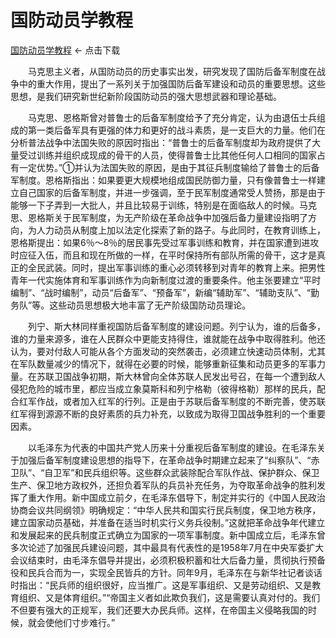 # 国防动员学教程

[国防动员学教程](https://drive.google.com/file/d/1stHxKH3LGvrTEh9MGZDSTO98gw9MiE55/view?usp=sharing)    <- 点击下载

&emsp;&emsp;马克思主义者，从国防动员的历史事实出发，研究发现了国防后备军制度在战争中的重大作用，提出了一系列关于加强国防后备军建设和动员的重要思想。这些思想，是我们研究新世纪新阶段国防动员的强大思想武器和理论基础。

&emsp;&emsp;马克思、恩格斯曾对普鲁士的后备军制度给予了充分肯定，认为由退伍士兵组成的第一类后备军具有更强的体力和更好的战斗素质，是一支巨大的力量。他们在分析普法战争中法国失败的原因时指出：“普鲁士的后备军制度却为政府提供了大量受过训练并组织成现成的骨干的人员，使得普鲁士比其他任何人口相同的国家占有一定优势。”①并认为法国失败的原因，是由于其征兵制度输给了普鲁士的后备军制度。恩格斯指出：如果要更大规模地组成国民防御力量，只有像普鲁士一样建立自己国家的后备军制度，并进一步强调，至于民军制度通常受人赞扬，那是由于能够一下子弄到一大批人，并且比较易于训练，特别是在面临敌人的时候。马克思、恩格斯关于民军制度，为无产阶级在革命战争中加强后备力量建设指明了方向，为人力动员从制度上加以法定化探索了新的路子。与此同时，在教育训练上，恩格斯提出：如果6％～8％的居民事先受过军事训练和教育，并在国家遭到进攻时应征入伍，而且和现在所做的一样，在平时保持所有部队所需的骨干，这才是真正的全民武装。同时，提出军事训练的重心必须转移到对青年的教育上来。把男性青年一代实施体育和军事训练作为向新制度过渡的重要条件。他主张要建立“平时编制”、“战时编制”，动员“后备军”、“预备军”，新编“辅助军”、“辅助支队”、“勤务队”等。这些动员思想极大地丰富了无产阶级国防动员理论。

&emsp;&emsp;列宁、斯大林同样重视国防后备军制度的建设问题。列宁认为，谁的后备多，谁的力量来源多，谁在人民群众中更能支持得住，谁就能在战争中取得胜利。他还认为，要对付敌人可能从各个方面发动的突然袭击，必须建立快速动员体制，尤其在军队数量减少的情况下，就得在必要的时候，能够重新征集和动员更多的军事力量。在苏联卫国战争初期，斯大林曾向全体苏联人民发出号召，在每一个遭到敌人侵犯危险的城市里，都应当成立象莫斯科和列宁格勒（彼得格勒）那样的民兵，配合红军作战，或者加入红军的行列。正是由于苏联后备军制度的不断完善，使苏联红军得到源源不断的良好素质的兵力补充，以致成为取得卫国战争胜利的一个重要因素。

&emsp;&emsp;以毛泽东为代表的中国共产党人历来十分重视后备军制度的建设。在毛泽东关于加强后备军制度建设思想的指导下，在革命战争时期建立起来了“纠察队”、“赤卫队”、“自卫军”和民兵组织等。这些群众武装除配合军队作战、保护群众、保卫生产、保卫地方政权外，还担负着军队的兵员补充任务，为夺取革命战争的胜利发挥了重大作用。新中国成立前夕，在毛泽东倡导下，制定并实行的《中国人民政治协商会议共同纲领》明确规定：“中华人民共和国实行民兵制度，保卫地方秩序，建立国家动员基础，并准备在适当时机实行义务兵役制。”这就把革命战争年代建立和发展起来的民兵制度正式确立为国家的一项军事制度。新中国成立后，毛泽东曾多次论述了加强民兵建设问题，其中最具有代表性的是1958年7月在中央军委扩大会议结束时，由毛泽东倡导并提出，必须积极积蓄和壮大后备力量，贯彻执行预备役和民兵合而为一，实现全民皆兵的方针。同年9月，毛泽东在与新华社记者谈话时指出：“民兵师的组织很好，应当推广。这是军事组织、又是劳动组织、又是教育组织、又是体育组织。”“帝国主义者如此欺负我们，这是需要认真对付的。我们不但要有强大的正规军，我们还要大办民兵师。这样，在帝国主义侵略我国的时候，就会使他们寸步难行。”
